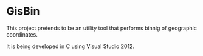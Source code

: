 # GisBin #

This project pretends to be an utility tool that performs binnig of geographic coordinates.

It is being developed in C using Visual Studio 2012. 